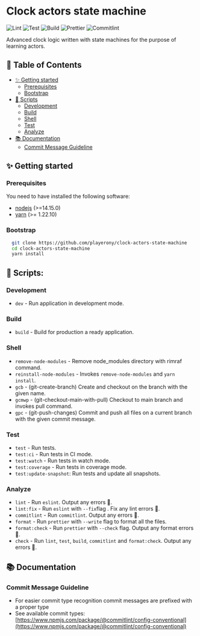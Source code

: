 # Clock actors state machine

![Lint](https://github.com/playerony/clock-actors-state-machine/workflows/lint/badge.svg)
![Test](https://github.com/playerony/clock-actors-state-machine/workflows/test/badge.svg)
![Build](https://github.com/playerony/clock-actors-state-machine/workflows/build/badge.svg)
![Prettier](https://github.com/playerony/clock-actors-state-machine/workflows/prettier/badge.svg)
![Commitlint](https://github.com/playerony/clock-actors-state-machine/workflows/commitlint/badge.svg)

Advanced clock logic written with state machines for the purpose of learning actors.

## 📖 Table of Contents

- [✨ Getting started](#user-content--getting-started)
  - [Prerequisites](#prerequisites)
  - [Bootstrap](#bootstrap)
- [📜 Scripts](#user-content--scripts)
  - [Development](#development)
  - [Build](#build)
  - [Shell](#shell)
  - [Test](#test)
  - [Analyze](#analyze)
- [📚 Documentation](#user-content--documentation)
  - [Commit Message Guideline](#commit-message-guideline)

## ✨ Getting started

### Prerequisites

You need to have installed the following software:

- [nodejs](https://nodejs.org/en/) (>=14.15.0)
- [yarn](https://yarnpkg.com/) (>= 1.22.10)

### Bootstrap

```bash
  git clone https://github.com/playerony/clock-actors-state-machine
  cd clock-actors-state-machine
  yarn install
```

## 📜 Scripts:

### Development

- `dev` - Run application in development mode.

### Build

- `build` - Build for production a ready application.

### Shell

- `remove-node-modules` - Remove node_modules directory with rimraf command.
- `reinstall-node-modules` - Invokes `remove-node-modules` and `yarn install`.
- `gcb` - (git-create-branch) Create and checkout on the branch with the given name.
- `gcmwp` - (git-checkout-main-with-pull) Checkout to main branch and invokes pull command.
- `gpc` - (git-push-changes) Commit and push all files on a current branch with the given commit message.

### Test

- `test` - Run tests.
- `test:ci` - Run tests in CI mode.
- `test:watch` - Run tests in watch mode.
- `test:coverage` - Run tests in coverage mode.
- `test:update-snapshot`: Run tests and update all snapshots.

### Analyze

- `lint` - Run `eslint`. Output any errors 🚨.
- `lint:fix` - Run `eslint` with `--fix`flag . Fix any lint errors 🚨.
- `commitlint` - Run `commitlint`. Output any errors 🚨.
- `format` - Run `prettier` with `--write` flag to format all the files.
- `format:check` - Run `prettier` with `--check` flag. Output any format errors 🚨.
- `check` - Run `lint`, `test`, `build`, `commitlint` and `format:check`. Output any errors 🚨.

## 📚 Documentation

### Commit Message Guideline

- For easier commit type recognition commit messages are prefixed with a proper type
- See available commit types: [https://www.npmjs.com/package/@commitlint/config-conventional](https://www.npmjs.com/package/@commitlint/config-conventional)
